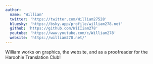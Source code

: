 ```yaml
---
author:
  name: 'William'
  twitter: 'https://twitter.com/William27528'
  bluesky: 'https://bsky.app/profile/william278.net'
  github: 'https://github.com/WiIIiam278'
  youtube: 'https://www.youtube.com/c/William278'
  website: 'https://william278.net/'
---
```


William works on graphics, the website, and as a proofreader for the Haroohie Translation Club!